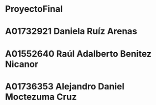 # ProyectoFinal


# A01732921 Daniela Ruíz Arenas
# A01552640 Raúl Adalberto Benitez Nicanor
# A01736353 Alejandro Daniel Moctezuma Cruz
